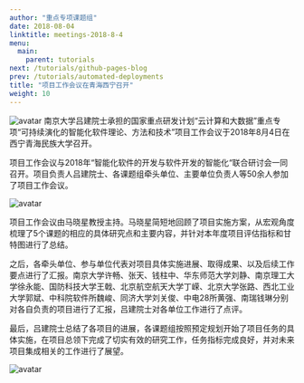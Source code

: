 ```yaml
---
author: "重点专项课题组"
date: 2018-08-04
linktitle: meetings-2018-8-4
menu:
  main:
    parent: tutorials
next: /tutorials/github-pages-blog
prev: /tutorials/automated-deployments
title: "项目工作会议在青海西宁召开"
weight: 10
---
```


![avatar](http://cdn.njuics.cn/2017yfb1001800.cn/2018-08-04.jpg)
南京大学吕建院士承担的国家重点研发计划“云计算和大数据”重点专项“可持续演化的智能化软件理论、方法和技术”项目工作会议于2018年8月4日在西宁青海民族大学召开。

项目工作会议与2018年“智能化软件的开发与软件开发的智能化“联合研讨会一同召开。项目负责人吕建院士、各课题组牵头单位、主要单位负责人等50余人参加了项目工作会议。
<!--more-->
![avatar](http://cdn.njuics.cn/2017yfb1001800.cn/2018-08-04a.jpg)

项目工作会议由马晓星教授主持。马晓星简短地回顾了项目实施方案，从宏观角度梳理了5个课题的相应的具体研究点和主要内容，并针对本年度项目评估指标和甘特图进行了总结。

之后，各牵头单位、参与单位代表对项目具体实施进展、取得成果、以及后续工作要点进行了汇报。南京大学许畅、张天、钱柱中、华东师范大学刘静、南京理工大学徐永能、国防科技大学王戟、北京航空航天大学丁嵘、北京大学张路、西北工业大学郭斌、中科院软件所魏峻、同济大学刘关俊、中电28所黄强、南瑞钱琳分别对各自负责的项目进行了汇报，吕建院士对各单位工作进行了点评。

最后，吕建院士总结了各项目的进展，各课题组按照预定规划开始了项目任务的具体实施，在项目总领下完成了切实有效的研究工作，任务指标完成良好，并对未来项目集成相关的工作进行了展望。

![avatar](http://cdn.njuics.cn/2017yfb1001800.cn/2018-08-04b.jpg)